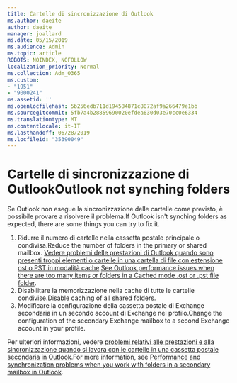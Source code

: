 ```yaml
---
title: Cartelle di sincronizzazione di Outlook
ms.author: daeite
author: daeite
manager: joallard
ms.date: 05/15/2019
ms.audience: Admin
ms.topic: article
ROBOTS: NOINDEX, NOFOLLOW
localization_priority: Normal
ms.collection: Adm_O365
ms.custom:
- "1951"
- "9000241"
ms.assetid: ''
ms.openlocfilehash: 5b256edb711d194584871c8072af9a266479e1bb
ms.sourcegitcommit: 5fb7a4b28859690020efdea630d03e70cc0e6334
ms.translationtype: MT
ms.contentlocale: it-IT
ms.lasthandoff: 06/28/2019
ms.locfileid: "35390049"
---
```

# <a name="outlook-not-synching-folders"></a><span data-ttu-id="505d9-102">Cartelle di sincronizzazione di Outlook</span><span class="sxs-lookup"><span data-stu-id="505d9-102">Outlook not synching folders</span></span>

<span data-ttu-id="505d9-103">Se Outlook non esegue la sincronizzazione delle cartelle come previsto, è possibile provare a risolvere il problema.</span><span class="sxs-lookup"><span data-stu-id="505d9-103">If Outlook isn't synching folders as expected, there are some things you can try to fix it.</span></span>

1. <span data-ttu-id="505d9-104">Ridurre il numero di cartelle nella cassetta postale principale o condivisa.</span><span class="sxs-lookup"><span data-stu-id="505d9-104">Reduce the number of folders in the primary or shared mailbox.</span></span> <span data-ttu-id="505d9-105">[Vedere problemi delle prestazioni di Outlook quando sono presenti troppi elementi o cartelle in una cartella di file con estensione ost o PST in modalità cache](https://support.microsoft.com/help/2768656).</span><span class="sxs-lookup"><span data-stu-id="505d9-105">[See Outlook performance issues when there are too many items or folders in a Cached mode .ost or .pst file folder](https://support.microsoft.com/help/2768656).</span></span>
2. <span data-ttu-id="505d9-106">Disabilitare la memorizzazione nella cache di tutte le cartelle condivise.</span><span class="sxs-lookup"><span data-stu-id="505d9-106">Disable caching of all shared folders.</span></span>
3. <span data-ttu-id="505d9-107">Modificare la configurazione della cassetta postale di Exchange secondaria in un secondo account di Exchange nel profilo.</span><span class="sxs-lookup"><span data-stu-id="505d9-107">Change the configuration of the secondary Exchange mailbox to a second Exchange account in your profile.</span></span>

<span data-ttu-id="505d9-108">Per ulteriori informazioni, vedere [problemi relativi alle prestazioni e alla sincronizzazione quando si lavora con le cartelle in una cassetta postale secondaria in Outlook](https://support.microsoft.com/help/3115602).</span><span class="sxs-lookup"><span data-stu-id="505d9-108">For more information, see [Performance and synchronization problems when you work with folders in a secondary mailbox in Outlook](https://support.microsoft.com/help/3115602).</span></span>